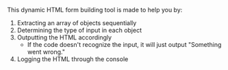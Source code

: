 This dynamic HTML form building tool is made to help you by:
1. Extracting an array of objects sequentially
2. Determining the type of input in each object
3. Outputting the HTML accordingly
   * If the code doesn't recognize the input, it will just output "Something went wrong."
4. Logging the HTML through the console
